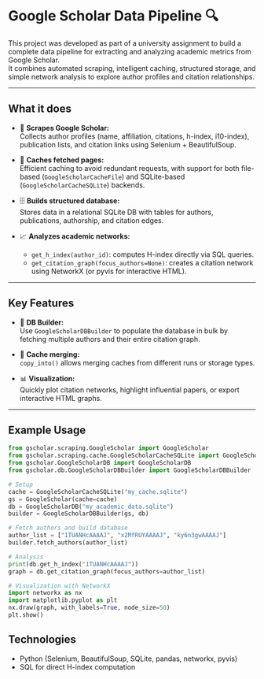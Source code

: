 # Google Scholar Data Pipeline 🔍

This project was developed as part of a university assignment to build a complete data pipeline for extracting and analyzing academic metrics from Google Scholar.  
It combines automated scraping, intelligent caching, structured storage, and simple network analysis to explore author profiles and citation relationships.

---

## What it does
- 🔎 **Scrapes Google Scholar:**  
  Collects author profiles (name, affiliation, citations, h-index, i10-index), publication lists, and citation links using Selenium + BeautifulSoup.

- 💾 **Caches fetched pages:**  
  Efficient caching to avoid redundant requests, with support for both file-based (`GoogleScholarCacheFile`) and SQLite-based (`GoogleScholarCacheSQLite`) backends.

- 🗄️ **Builds structured database:**  
  Stores data in a relational SQLite DB with tables for authors, publications, authorship, and citation edges.

- 📈 **Analyzes academic networks:**  
  - `get_h_index(author_id)`: computes H-index directly via SQL queries.
  - `get_citation_graph(focus_authors=None)`: creates a citation network using NetworkX (or pyvis for interactive HTML).

---

## Key Features
- 🚀 **DB Builder:**  
  Use `GoogleScholarDBBuilder` to populate the database in bulk by fetching multiple authors and their entire citation graph.

- 🔄 **Cache merging:**  
  `copy_into()` allows merging caches from different runs or storage types.

- 📊 **Visualization:**  
  Quickly plot citation networks, highlight influential papers, or export interactive HTML graphs.

---

## Example Usage
```python
from gscholar.scraping.GoogleScholar import GoogleScholar
from gscholar.scraping.cache.GoogleScholarCacheSQLite import GoogleScholarCacheSQLite
from gscholar.GoogleScholarDB import GoogleScholarDB
from gscholar.db.GoogleScholarDBBuilder import GoogleScholarDBBuilder

# Setup
cache = GoogleScholarCacheSQLite("my_cache.sqlite")
gs = GoogleScholar(cache=cache)
db = GoogleScholarDB("my_academic_data.sqlite")
builder = GoogleScholarDBBuilder(gs, db)

# Fetch authors and build database
author_list = ["1TUANHcAAAAJ", "x2MfRUYAAAAJ", "ky6n3gwAAAAJ"]
builder.fetch_authors(author_list)

# Analysis
print(db.get_h_index("1TUANHcAAAAJ"))
graph = db.get_citation_graph(focus_authors=author_list)

# Visualization with NetworkX
import networkx as nx
import matplotlib.pyplot as plt
nx.draw(graph, with_labels=True, node_size=50)
plt.show()
```

## Technologies
- Python (Selenium, BeautifulSoup, SQLite, pandas, networkx, pyvis)
- SQL for direct H-index computation
